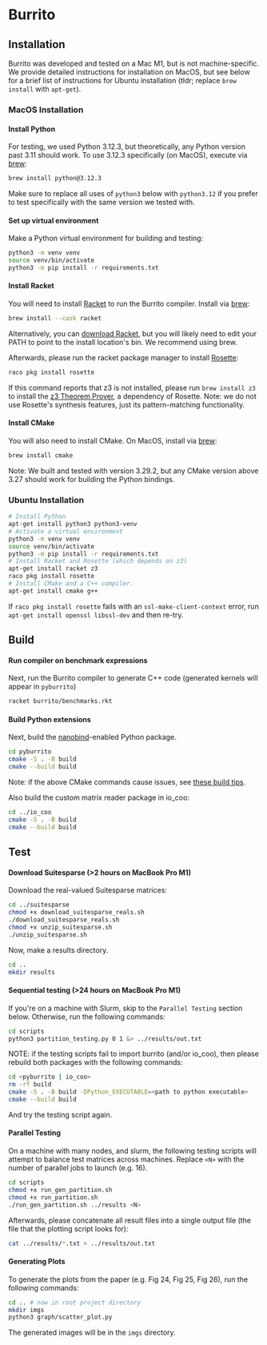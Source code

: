 # Burrito

## Installation

Burrito was developed and tested on a Mac M1, but is not machine-specific. We provide detailed instructions for installation on MacOS, but see below for a brief list of instructions for Ubuntu installation (tldr; replace `brew install` with `apt-get`).


### MacOS Installation

#### Install Python
For testing, we used Python 3.12.3, but theoretically, any Python version past 3.11 should work. To use 3.12.3 specifically (on MacOS), execute via [brew](https://brew.sh):
```bash
brew install python@3.12.3
```
Make sure to replace all uses of `python3` below with `python3.12` if you prefer to test specifically with the same version we tested with.

#### Set up virtual environment
Make a Python virtual environment for building and testing:
```bash
python3 -m venv venv
source venv/bin/activate
python3 -m pip install -r requirements.txt
```

#### Install Racket
You will need to install [Racket](https://racket-lang.org) to run the Burrito compiler. Install via [brew](https://brew.sh):
```bash
brew install --cask racket
```
Alternatively, you can [download Racket](https://racket-lang.org/download/), but you will likely need to edit your PATH to point to the install location's bin. We recommend using brew.

Afterwards, please run the racket package manager to install [Rosette](https://docs.racket-lang.org/rosette-guide/):
```bash
raco pkg install rosette
```
If this command reports that z3 is not installed, please run `brew install z3` to install the [z3 Theorem Prover](https://github.com/Z3Prover/z3), a dependency of Rosette.
Note: we do not use Rosette's synthesis features, just its pattern-matching functionality.

#### Install CMake
You will also need to install CMake. On MacOS, install via [brew](https://brew.sh):
```bash
brew install cmake
```
Note: We built and tested with version 3.29.2, but any CMake version above 3.27 should work for building the Python bindings.


### Ubuntu Installation

```bash
# Install Python
apt-get install python3 python3-venv
# Activate a virtual environment
python3 -m venv venv
source venv/bin/activate
python3 -m pip install -r requirements.txt
# Install Racket and Rosette (which depends on z3)
apt-get install racket z3
raco pkg install rosette
# Install CMake and a C++ compiler.
apt-get install cmake g++
```

If `raco pkg install rosette` fails with an `ssl-make-client-context` error, run `apt-get install openssl libssl-dev` and then re-try.


## Build

#### Run compiler on benchmark expressions
Next, run the Burrito compiler to generate C++ code (generated kernels will appear in `pyburrito`)
```bash
racket burrito/benchmarks.rkt
```

#### Build Python extensions
Next, build the [nanobind](https://nanobind.readthedocs.io/en/latest/)-enabled Python package.
```bash
cd pyburrito
cmake -S . -B build
cmake --build build
```
Note: if the above CMake commands cause issues, see [these build tips](https://nanobind.readthedocs.io/en/latest/basics.html#building-using-cmake).

Also build the custom matrix reader package in io_coo:
```bash
cd ../io_coo
cmake -S . -B build
cmake --build build
```

## Test

#### Download Suitesparse (>2 hours on MacBook Pro M1)
Download the real-valued Suitesparse matrices:
```bash
cd ../suitesparse
chmod +x download_suitesparse_reals.sh
./download_suitesparse_reals.sh
chmod +x unzip_suitesparse.sh
./unzip_suitesparse.sh
```

Now, make a results directory.
```bash
cd ..
mkdir results
```

#### Sequential testing (>24 hours on MacBook Pro M1)
If you're on a machine with Slurm, skip to the `Parallel Testing` section below. Otherwise, run the following commands:
```bash
cd scripts
python3 partition_testing.py 0 1 &> ../results/out.txt
```
NOTE: if the testing scripts fail to import burrito (and/or io_coo), then please rebuild both packages with the following commands:
```bash
cd <pyburrito | io_coo>
rm -rf build
cmake -S . -B build -DPython_EXECUTABLE=<path to python executable>
cmake --build build
```
And try the testing script again.

#### Parallel Testing
On a machine with many nodes, and slurm, the following testing scripts will attempt to balance test matrices across machines. Replace `<N>` with the number of parallel jobs to launch (e.g. 16).
```bash
cd scripts
chmod +x run_gen_partition.sh
chmod +x run_partition.sh
./run_gen_partition.sh ../results <N>
```
Afterwards, please concatenate all result files into a single output file (the file that the plotting script looks for):
```bash
cat ../results/*.txt > ../results/out.txt
```

#### Generating Plots
To generate the plots from the paper (e.g. Fig 24, Fig 25, Fig 26), run the following commands:
```bash
cd .. # now in root project directory
mkdir imgs
python3 graph/scatter_plot.py
```
The generated images will be in the `imgs` directory.
